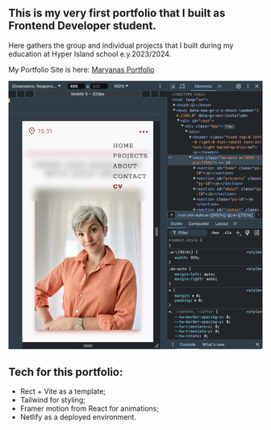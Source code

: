 ## This is my very first portfolio that I built as Frontend Developer student.

Here gathers the group and individual projects that I built during my education at Hyper Island school e.y.2023/2024.

My Portfolio Site is here: [Maryanas Portfolio](#my-portfolio)

![A screenshot from the portfolio](/src/assets/img/photo/pic_for_readme.webp)

## Tech for this portfolio:

- Rect + Vite as a template;
- Tailwind for styling;
- Framer motion from React for animations;
- Netlify as a deployed environment.
